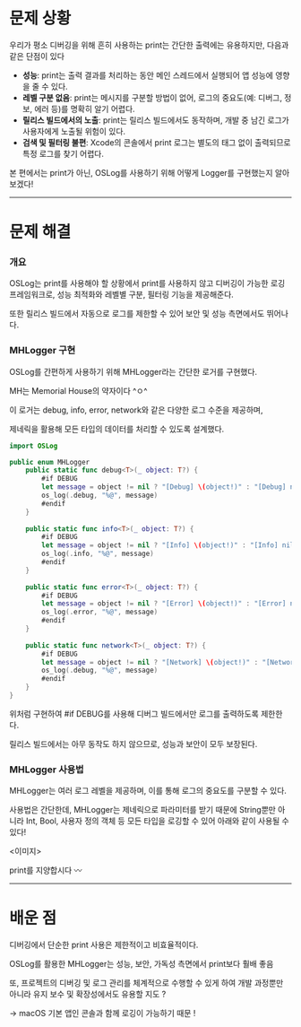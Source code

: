 # 문제 상황

우리가 평소 디버깅을 위해 흔히 사용하는 print는 간단한 출력에는 유용하지만, 다음과 같은 단점이 있다

- **성능**: print는 출력 결과를 처리하는 동안 메인 스레드에서 실행되어 앱 성능에 영향을 줄 수 있다.
- **레벨 구분 없음**: print는 메시지를 구분할 방법이 없어, 로그의 중요도(예: 디버그, 정보, 에러 등)를 명확히 알기 어렵다.
- **릴리스 빌드에서의 노출**: print는 릴리스 빌드에서도 동작하며, 개발 중 남긴 로그가 사용자에게 노출될 위험이 있다.
- **검색 및 필터링 불편**: Xcode의 콘솔에서 print 로그는 별도의 태그 없이 출력되므로 특정 로그를 찾기 어렵다.

본 편에서는 print가 아닌, OSLog를 사용하기 위해 어떻게 Logger를 구현했는지 알아보겠다!

---

# 문제 해결

### 개요

OSLog는 print를 사용해야 할 상황에서 print를 사용하지 않고 디버깅이 가능한 로깅 프레임워크로, 성능 최적화와 레벨별 구분, 필터링 기능을 제공해준다.

또한 릴리스 빌드에서 자동으로 로그를 제한할 수 있어 보안 및 성능 측면에서도 뛰어나다.

### MHLogger 구현

OSLog를 간편하게 사용하기 위해 MHLogger라는 간단한 로거를 구현했다.

MH는 Memorial House의 약자이다 ^ㅇ^

이 로거는 debug, info, error, network와 같은 다양한 로그 수준을 제공하며,

제네릭을 활용해 모든 타입의 데이터를 처리할 수 있도록 설계했다.

```swift
import OSLog

public enum MHLogger 
    public static func debug<T>(_ object: T?) {
        #if DEBUG
        let message = object != nil ? "[Debug] \(object!)" : "[Debug] nil"
        os_log(.debug, "%@", message)
        #endif
    }
   
    public static func info<T>(_ object: T?) {
        #if DEBUG
        let message = object != nil ? "[Info] \(object!)" : "[Info] nil"
        os_log(.info, "%@", message)
        #endif
    }
    
    public static func error<T>(_ object: T?) {
        #if DEBUG
        let message = object != nil ? "[Error] \(object!)" : "[Error] nil"
        os_log(.error, "%@", message)
        #endif
    }
    
    public static func network<T>(_ object: T?) {
        #if DEBUG
        let message = object != nil ? "[Network] \(object!)" : "[Network] nil"
        os_log(.debug, "%@", message)
        #endif
    }
}
```

위처럼 구현하여 #if DEBUG를 사용해 디버그 빌드에서만 로그를 출력하도록 제한한다.

릴리스 빌드에서는 아무 동작도 하지 않으므로, 성능과 보안이 모두 보장된다.

### MHLogger 사용법

MHLogger는 여러 로그 레벨을 제공하며, 이를 통해 로그의 중요도를 구분할 수 있다.

사용법은 간단한데, MHLogger는 제네릭으로 파라미터를 받기 때문에 String뿐만 아니라 Int, Bool, 사용자 정의 객체 등 모든 타입을 로깅할 수 있어 아래와 같이 사용될 수 있다!

<이미지>

print를 지양합시다 〰️ 

---

# 배운 점

디버깅에서 단순한 print 사용은 제한적이고 비효율적이다.

OSLog를 활용한 MHLogger는 성능, 보안, 가독성 측면에서 print보다 훨배 좋음

또, 프로젝트의 디버깅 및 로그 관리를 체계적으로 수행할 수 있게 하여 개발 과정뿐만 아니라 유지 보수 및 확장성에서도 유용할 지도 ?

→ macOS 기본 앱인 콘솔과 함께 로깅이 가능하기 때문 !
